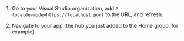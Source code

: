 1. Go to your Visual Studio organization, add `?localdevmode=https://localhost:port` to the URL, and refresh.

2. Navigate to your app (the hub you just added to the Home group, for example).
